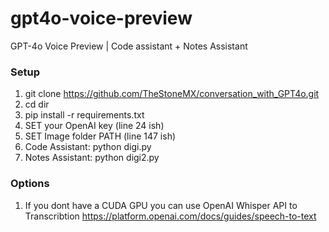# gpt4o-voice-preview
GPT-4o Voice Preview | Code assistant + Notes Assistant

### Setup
1. git clone https://github.com/TheStoneMX/conversation_with_GPT4o.git
2. cd dir
3. pip install -r requirements.txt
4. SET your OpenAI key (line 24 ish)
5. SET Image folder PATH (line 147 ish)
6. Code Assistant: python digi.py
7. Notes Assistant: python digi2.py

### Options
1. If you dont have a CUDA GPU you can use OpenAI Whisper API to Transcribtion
   https://platform.openai.com/docs/guides/speech-to-text
